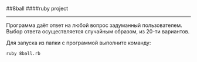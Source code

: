 ##8ball
####ruby project

--------------
Программа даёт ответ на любой вопрос задуманный пользователем.
Выбор ответа осуществляется случайным образом, из 20-ти вариантов.

Для запуска из папки с программой выполните команду:

```
ruby 8ball.rb
```
